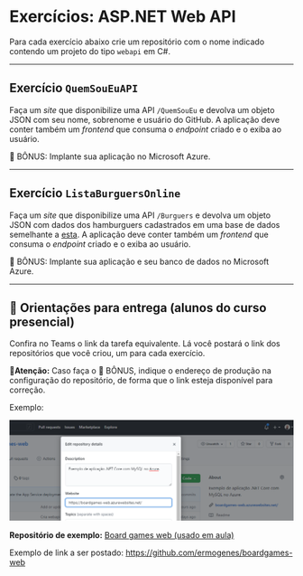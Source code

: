 # Exercícios: ASP.NET Web API

Para cada exercício abaixo crie um repositório com o nome indicado contendo um projeto do tipo `webapi` em C#.

---
## Exercício `QuemSouEuAPI`

Faça um _site_ que disponibilize uma API `/QuemSouEu` e devolva um objeto JSON com seu nome, sobrenome e usuário do GitHub. A aplicação deve conter também um _frontend_ que consuma o _endpoint_ criado e o exiba ao usuário.

💪 BÔNUS: Implante sua aplicação no Microsoft Azure.

---
## Exercício `ListaBurguersOnline`

Faça um _site_ que disponibilize uma API `/Burguers` e devolva um objeto JSON com dados dos hamburguers cadastrados em uma base de dados semelhante a [esta](https://github.com/ermogenes/hamburgueria-mysql). A aplicação deve conter também um _frontend_ que consuma o _endpoint_ criado e o exiba ao usuário.

💪 BÔNUS: Implante sua aplicação e seu banco de dados no Microsoft Azure.

---

## 🏁 Orientações para entrega (alunos do curso presencial)

Confira no Teams o link da tarefa equivalente. Lá você postará o link dos repositórios que você criou, um para cada exercício.

**🚩Atenção:** Caso faça o 💪 BÔNUS, indique o endereço de produção na configuração do repositório, de forma que o link esteja disponível para correção.

Exemplo:

![](orientacoes-001.png)

**Repositório de exemplo:**
[Board games web (usado em aula)](https://github.com/ermogenes/boardgames-web)

Exemplo de link a ser postado: https://github.com/ermogenes/boardgames-web
